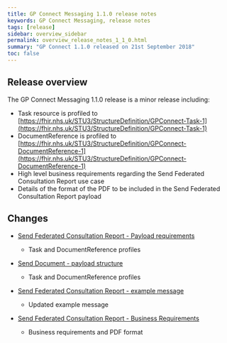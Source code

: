 ```yaml
---
title: GP Connect Messaging 1.1.0 release notes
keywords: GP Connect Messaging, release notes
tags: [release]
sidebar: overview_sidebar
permalink: overview_release_notes_1_1_0.html
summary: "GP Connect 1.1.0 released on 21st September 2018"
toc: false
---
```


## Release overview ##

The GP Connect Messaging 1.1.0 release is a minor release including:
- Task resource is profiled to [https://fhir.nhs.uk/STU3/StructureDefinition/GPConnect-Task-1](https://fhir.nhs.uk/STU3/StructureDefinition/GPConnect-Task-1)
- DocumentReference is profiled to [https://fhir.nhs.uk/STU3/StructureDefinition/GPConnect-DocumentReference-1](https://fhir.nhs.uk/STU3/StructureDefinition/GPConnect-DocumentReference-1)
- High level business requirements regarding the Send Federated Consultation Report use case
- Details of the format of the PDF to be included in the Send Federated Consultation Report payload

## Changes ##

- [Send Federated Consultation Report - Payload requirements](senddocument_fedcon_payload.html)
  - Task and DocumentReference profiles

- [Send Document - payload structure](senddocument_payload.html)
  - Task and DocumentReference profiles

- [Send Federated Consultation Report - example message](senddocument_fedcon_example.html)
  - Updated example message

- [Send Federated Consultation Report - Business Requirements](senddocument_fedcon_example.html)
  - Business requirements and PDF format

